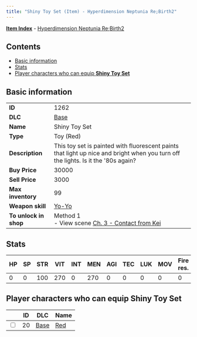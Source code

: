 ```yaml
---
title: "Shiny Toy Set (Item) - Hyperdimension Neptunia Re;Birth2"
---
```


[**Item Index**](/neptunia/rb2/item/index.html) - [Hyperdimension Neptunia Re;Birth2](/neptunia/rb2)

## Contents

- [Basic information](#basic-information)
- [Stats](#stats)
- [Player characters who can equip **Shiny Toy Set**](#player-characters-who-can-equip-shiny-toy-set)

## Basic information

|   |   |
| -- | -- |
| **ID** | 1262 |
| **DLC** | [Base](/neptunia/rb2/dlc/0-base.html) |
| **Name** | Shiny Toy Set |
| **Type** | Toy (Red) |
| **Description** | This toy set is painted with fluorescent paints that light up nice and bright when you turn off the lights. Is it the '80s again? |
| **Buy Price** | 30000 |
| **Sell Price** | 3000 |
| **Max inventory** | 99 |
| **Weapon skill** | [Yo-Yo](/neptunia/rb2/skill/0-2601-yo-yo.html) |
| **To unlock in shop** | Method 1<br />- View scene [Ch. 3 - Contact from Kei](/neptunia/rb2/scene/0-269-ch-3-contact-from-kei.html) |

## Stats

| HP | SP | STR | VIT | INT | MEN | AGI | TEC | LUK | MOV | Fire res. | Ice res. | Wind res. | Lightning res. |
| -- | -- | --- | --- | --- | --- | --- | --- | --- | --- | --------- | -------- | --------- | -------------- |
| 0 | 0 | 100 | 270 | 0 | 270 | 0 | 0 | 0 | 0 | 0 | 0 | 0 | 0 |

## Player characters who can equip **Shiny Toy Set**

|    | ID | DLC | Name |
| -- | -- | --- | ---- |
| <input type="checkbox" id="rb2-player-0-20" class="trackbox" /> | 20 | [Base](/neptunia/rb2/dlc/0-base.html) | [Red](/neptunia/rb2/player/0-20-red.html) |